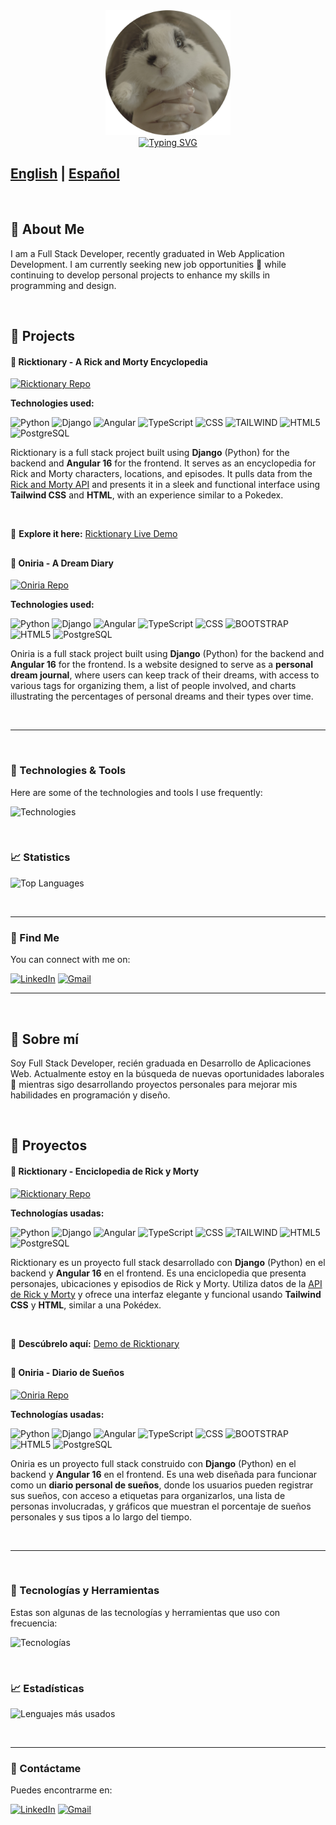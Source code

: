 <div align=center>
    <img src="https://github.com/nereagonzalez12/nereagonzalez12/blob/main/assets/DSC00191.png" alt="github profile" height="200">
</div>
<div align=center>
    <a href="https://git.io/typing-svg"><img src="https://readme-typing-svg.herokuapp.com?font=Fira+Code&duration=5000&pause=500&color=FCF188&center=true&vCenter=true&width=500&lines=Hola!+Soy+Nerea;Desarrolladora+full+stack;Eso+de+ahí+es+un+conejo+:)" alt="Typing SVG" /></a>
</div>

## [English](#english) | [Español](#español)

<br>

## <a name="english">🐸 About Me </a>

I am a Full Stack Developer, recently graduated in Web Application Development. I am currently seeking new job opportunities 👀 while continuing to develop personal projects to enhance my skills in programming and design.

<br>



## 🧁 Projects 



#### 🌌 Ricktionary - A Rick and Morty Encyclopedia

[![Ricktionary Repo](https://github-readme-stats.vercel.app/api/pin/?username=nereagonzalez12&repo=rickandmortyapi&theme=react&hide_border=true&bg_color=1F222E&title_color=FCF188&icon_color=45ECC7)](https://github.com/nereagonzalez12/rickandmortyapi)

**Technologies used:**

![Python](https://skillicons.dev/icons?i=python)
![Django](https://skillicons.dev/icons?i=django)
![Angular](https://skillicons.dev/icons?i=angular)
![TypeScript](https://skillicons.dev/icons?i=typescript)
![CSS](https://skillicons.dev/icons?i=css)
![TAILWIND](https://skillicons.dev/icons?i=tailwind)
![HTML5](https://skillicons.dev/icons?i=html)
![PostgreSQL](https://skillicons.dev/icons?i=postgre)

Ricktionary is a full stack project built using **Django** (Python) for the backend and **Angular 16** for the frontend. It serves as an encyclopedia for Rick and Morty characters, locations, and episodes. It pulls data from the [Rick and Morty API](https://rickandmortyapi.com) and presents it in a sleek and functional interface using **Tailwind CSS** and **HTML**, with an experience similar to a Pokedex.

<br>

🌌 **Explore it here:** [Ricktionary Live Demo](https://ricktionary.vercel.app)


##


#### 🌚 Oniria - A Dream Diary 

[![Oniria Repo](https://github-readme-stats.vercel.app/api/pin/?username=nereagonzalez12&repo=oniria&theme=react&hide_border=true&bg_color=1F222E&title_color=FCF188&icon_color=45ECC7)](https://github.com/nereagonzalez12/oniria)

**Technologies used:**

![Python](https://skillicons.dev/icons?i=python)
![Django](https://skillicons.dev/icons?i=django)
![Angular](https://skillicons.dev/icons?i=angular)
![TypeScript](https://skillicons.dev/icons?i=typescript)
![CSS](https://skillicons.dev/icons?i=css)
![BOOTSTRAP](https://skillicons.dev/icons?i=bootstrap)
![HTML5](https://skillicons.dev/icons?i=html)
![PostgreSQL](https://skillicons.dev/icons?i=postgre)

Oniria is a full stack project built using **Django** (Python) for the backend and **Angular 16** for the frontend. Is a website designed to serve as a **personal dream journal**, where users can keep track of their dreams, with access to various tags for organizing them, a list of people involved, and charts illustrating the percentages of personal dreams and their types over time.

<br>

---

<br>

### 📎 Technologies & Tools 

Here are some of the technologies and tools I use frequently:

![Technologies](https://skillicons.dev/icons?i=git,angular,bootstrap,css,tailwind,django,docker,figma,github,html,java,js,md,postgres,postman,powershell,pycharm,py,sass,stackoverflow,ts,ubuntu,vscode,windows)

</br>

### 📈 Statistics 

![Top Languages](https://github-readme-stats.vercel.app/api/top-langs/?username=nereagonzalez12&langs_count=8&layout=compact&theme=react&hide_border=true&bg_color=1F222E&title_color=FCF188&icon_color=45ECC7)


</br>

---

### 🫡 Find Me 

You can connect with me on:

[![LinkedIn](https://img.shields.io/badge/LinkedIn-%230077B5.svg?&style=flat-square&logo=linkedin&logoColor=white)](https://www.linkedin.com/in/nerea-gonzález-198054276/)
[![Gmail](https://img.shields.io/badge/Gmail-D14836?style=flat-square&logo=gmail&logoColor=white)](mailto:ereadoce.ng@gmail.com)

---
</br>

## <a name="español">🐸 Sobre mí </a>

Soy Full Stack Developer, recién graduada en Desarrollo de Aplicaciones Web. Actualmente estoy en la búsqueda de nuevas oportunidades laborales 👀 mientras sigo desarrollando proyectos personales para mejorar mis habilidades en programación y diseño.

<br>


## 🧁 Proyectos

#### 🌌 Ricktionary - Enciclopedia de Rick y Morty

[![Ricktionary Repo](https://github-readme-stats.vercel.app/api/pin/?username=nereagonzalez12&repo=rickandmortyapi&theme=react&hide_border=true&bg_color=1F222E&title_color=FCF188&icon_color=45ECC7)](https://github.com/nereagonzalez12/rickandmortyapi)

**Technologías usadas:**

![Python](https://skillicons.dev/icons?i=python)
![Django](https://skillicons.dev/icons?i=django)
![Angular](https://skillicons.dev/icons?i=angular)
![TypeScript](https://skillicons.dev/icons?i=typescript)
![CSS](https://skillicons.dev/icons?i=css)
![TAILWIND](https://skillicons.dev/icons?i=tailwind)
![HTML5](https://skillicons.dev/icons?i=html)
![PostgreSQL](https://skillicons.dev/icons?i=postgre)

Ricktionary es un proyecto full stack desarrollado con **Django** (Python) en el backend y **Angular 16** en el frontend. Es una enciclopedia que presenta personajes, ubicaciones y episodios de Rick y Morty. Utiliza datos de la [API de Rick y Morty](https://rickandmortyapi.com) y ofrece una interfaz elegante y funcional usando **Tailwind CSS** y **HTML**, similar a una Pokédex.

<br>

🌌 **Descúbrelo aquí:** [Demo de Ricktionary](https://ricktionary.vercel.app)

##

#### 🌚 Oniria - Diario de Sueños

[![Oniria Repo](https://github-readme-stats.vercel.app/api/pin/?username=nereagonzalez12&repo=oniria&theme=react&hide_border=true&bg_color=1F222E&title_color=FCF188&icon_color=45ECC7)](https://github.com/nereagonzalez12/oniria)

**Technologías usadas:**

![Python](https://skillicons.dev/icons?i=python)
![Django](https://skillicons.dev/icons?i=django)
![Angular](https://skillicons.dev/icons?i=angular)
![TypeScript](https://skillicons.dev/icons?i=typescript)
![CSS](https://skillicons.dev/icons?i=css)
![BOOTSTRAP](https://skillicons.dev/icons?i=bootstrap)
![HTML5](https://skillicons.dev/icons?i=html)
![PostgreSQL](https://skillicons.dev/icons?i=postgre)

Oniria es un proyecto full stack construido con **Django** (Python) en el backend y **Angular 16** en el frontend. Es una web diseñada para funcionar como un **diario personal de sueños**, donde los usuarios pueden registrar sus sueños, con acceso a etiquetas para organizarlos, una lista de personas involucradas, y gráficos que muestran el porcentaje de sueños personales y sus tipos a lo largo del tiempo.

<br>

---

<br>


### 📎 Tecnologías y Herramientas 

Estas son algunas de las tecnologías y herramientas que uso con frecuencia:

![Tecnologías](https://skillicons.dev/icons?i=git,angular,bootstrap,css,tailwind,django,docker,figma,github,html,java,js,md,postgres,postman,powershell,pycharm,py,sass,stackoverflow,ts,ubuntu,vscode,windows)

<br>

### 📈 Estadísticas 

![Lenguajes más usados](https://github-readme-stats.vercel.app/api/top-langs/?username=nereagonzalez12&langs_count=8&layout=compact&theme=react&hide_border=true&bg_color=1F222E&title_color=FCF188&icon_color=45ECC7)


<br>

---

### 🫡 Contáctame 

Puedes encontrarme en:

[![LinkedIn](https://img.shields.io/badge/LinkedIn-%230077B5.svg?&style=flat-square&logo=linkedin&logoColor=white)](https://www.linkedin.com/in/nerea-gonzález-198054276/)
[![Gmail](https://img.shields.io/badge/Gmail-D14836?style=flat-square&logo=gmail&logoColor=white)](mailto:ereadoce.ng@gmail.com)
